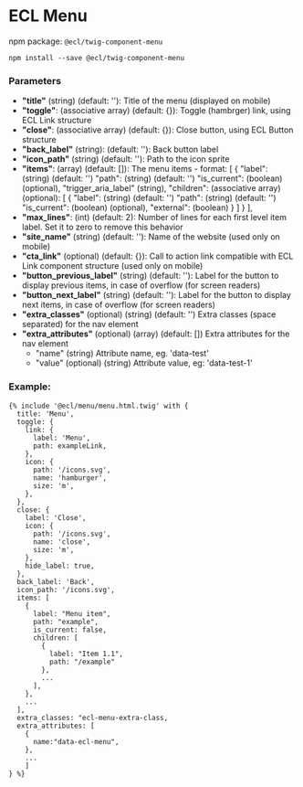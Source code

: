 # ECL Menu

npm package: `@ecl/twig-component-menu`

```shell
npm install --save @ecl/twig-component-menu
```

### Parameters

- **"title"** (string) (default: ''): Title of the menu (displayed on mobile)
- **"toggle"**: (associative array) (default: {}): Toggle (hambrger) link, using ECL Link structure
- **"close"**: (associative array) (default: {}): Close button, using ECL Button structure
- **"back_label"** (string): (default: ''): Back button label
- **"icon_path"** (string) (default: ''): Path to the icon sprite
- **"items"**: (array) (default: []): The menu items - format: [
  {
  "label": (string) (default: '')
  "path": (string) (default: '')
  "is_current": (boolean) (optional),
  "trigger_aria_label" (string),
  "children": (associative array) (optional): [
  {
  "label": (string) (default: '')
  "path": (string) (default: '')
  "is_current": (boolean) (optional),
  "external": (boolean)
  }
  ]
  }
  ],
- **"max_lines"**: (int) (default: 2): Number of lines for each first level item label. Set it to zero to remove this behavior
- **"site_name"** (string) (default: ''): Name of the website (used only on mobile)
- **"cta_link"** (optional) (default: {}): Call to action link compatible with ECL Link component structure (used only on mobile)
- **"button_previous_label"** (string) (default: ''): Label for the button to display previous items, in case of overflow (for screen readers)
- **"button_next_label"** (string) (default: ''): Label for the button to display next items, in case of overflow (for screen readers)
- **"extra_classes"** (optional) (string) (default: '') Extra classes (space separated) for the nav element
- **"extra_attributes"** (optional) (array) (default: []) Extra attributes for the nav element
  - "name" (string) Attribute name, eg. 'data-test'
  - "value" (optional) (string) Attribute value, eg: 'data-test-1'

### Example:

<!-- prettier-ignore -->
```twig
{% include '@ecl/menu/menu.html.twig' with {
  title: 'Menu',
  toggle: {
    link: {
      label: 'Menu',
      path: exampleLink,
    },
    icon: {
      path: '/icons.svg',
      name: 'hamburger',
      size: 'm',
    },
  },
  close: {
    label: 'Close',
    icon: {
      path: '/icons.svg',
      name: 'close',
      size: 'm',
    },
    hide_label: true,
  },
  back_label: 'Back',
  icon_path: '/icons.svg',
  items: [
    {
      label: "Menu item",
      path: "example",
      is_current: false,
      children: [
        {
          label: "Item 1.1",
          path: "/example"
        },
        ...
      ],
    },
    ...
  ],
  extra_classes: "ecl-menu-extra-class,
  extra_attributes: [
    {
      name:"data-ecl-menu",
    },
    ...
    ]
} %}
```
